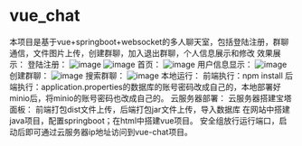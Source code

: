 # vue_chat
本项目是基于vue+springboot+websocket的多人聊天室，包括登陆注册，群聊通信，文件图片上传，创建群聊，加入退出群聊，个人信息展示和修改
效果展示：
登陆注册：
![image](https://github.com/user-attachments/assets/9098f9ae-f024-4b32-b908-8a43fe00a3e7)
![image](https://github.com/user-attachments/assets/b3e2409f-ec7e-4188-8878-f42d9b6a7894)
首页：
![image](https://github.com/user-attachments/assets/2fbb5515-e374-4d24-a9b6-ecae864c5db9)
用户信息显示：
![image](https://github.com/user-attachments/assets/7ea49451-858a-4d77-b95e-15a0846a2c87)
创建群聊：
![image](https://github.com/user-attachments/assets/e4c9b54d-e082-4d10-a437-019e17f91590)
搜索群聊：
![image](https://github.com/user-attachments/assets/2db29c20-f4df-4a73-9cdc-44c845512976)
本地运行：
前端执行：npm install
后端执行：application.properties的数据库的账号密码改成自己的，本地部署好minio后，将minio的账号密码也改成自己的。
云服务器部署：
云服务器搭建宝塔面板：
前端打包dist文件上传，后端打包jar文件上传，导入数据库
在网站中搭建java项目，配置springboot；在html中搭建vue项目。
安全组放行运行端口，启动后即可通过云服务器ip地址访问到vue-chat项目。






